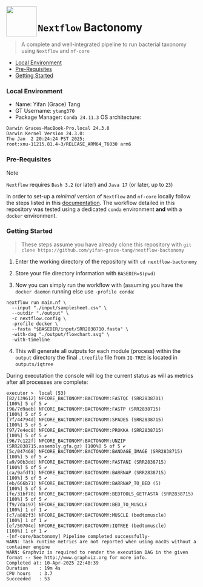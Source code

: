 <img src="https://avatars.githubusercontent.com/u/6698688?s=280&v=4" align="left" width="80px"/>
<h1> <code>Nextflow</code> Bactonomy </h1>

> A complete and well-integrated pipeline to run bacterial taxonomy using `Nextflow` and `nf-core`

- [Local Environment](https://github.com/yifan-grace-tang/nextflow-bactonomy/blob/main/README.md#local-environment)
- [Pre-Requisites](https://github.com/yifan-grace-tang/nextflow-bactonomy/blob/main/README.md#pre-requisites)
- [Getting Started](https://github.com/yifan-grace-tang/nextflow-bactonomy/blob/main/README.md#getting-started)

### Local Environment

- Name: Yifan (Grace) Tang
- GT Username: `ytang370`
- Package Manager: `Conda 24.11.3`
OS architecture:
```shell
Darwin Graces-MacBook-Pro.local 24.3.0
Darwin Kernel Version 24.3.0:
Thu Jan  2 20:24:24 PST 2025;
root:xnu-11215.81.4~3/RELEASE_ARM64_T6030 arm6
```

### Pre-Requisites

>[!NOTE]
> `Nextflow` requires `Bash 3.2` (or later) and `Java 17` (or later, up to `23`)

In order to set-up a _minimal_ version of `Nextflow` and `nf-core` locally follow the steps listed in this [documentation](https://nf-co.re/docs/nf-core-tools/installation). The workflow detailed in this repository was tested using a dedicated `conda` environment __and__ with a `docker` environment.

### Getting Started

> These steps assume you have already clone this repository with `git clone https://github.com/yifan-grace-tang/nextflow-bactonomy`

1. Enter the working directory of the repository with `cd nextflow-bactonomy`

2. Store your file directory information with `BASEDIR=$(pwd)`

3. Now you can simply run the workflow with (assuming you have the `docker daemon` running else use `-profile conda`:

```shell
nextflow run main.nf \
  --input "./input/samplesheet.csv" \
  --outdir "./output" \
  -c nextflow.config \
  -profile docker \
  --fasta "$BASEDIR/input/SRR2838710.fasta" \
  -with-dag "./output/flowchart.svg" \
  -with-timeline
```

4. This will generate all outputs for each module (process) within the `output` directory the final `.treefile` file from `IQ-TREE` is located in `outputs/iqtree`

During executation the console will log the current status as will as metrics after all processes are complete:

```shell
executor >  local (53)
[82/139612] NFCORE_BACTONOMY:BACTONOMY:FASTQC (SRR2838701)                [100%] 5 of 5 ✔
[96/7d9aeb] NFCORE_BACTONOMY:BACTONOMY:FASTP (SRR2838715)                 [100%] 5 of 5 ✔
[7f/44794d] NFCORE_BACTONOMY:BACTONOMY:SPADES (SRR2838715)                [100%] 5 of 5 ✔
[97/7e4ec8] NFCORE_BACTONOMY:BACTONOMY:PROKKA (SRR2838715)                [100%] 5 of 5 ✔
[96/7c122f] NFCORE_BACTONOMY:BACTONOMY:UNZIP (SRR2838715.assembly.gfa.gz) [100%] 5 of 5 ✔
[5c/047468] NFCORE_BACTONOMY:BACTONOMY:BANDAGE_IMAGE (SRR2838715)         [100%] 5 of 5 ✔
[a9/90b3dd] NFCORE_BACTONOMY:BACTONOMY:FASTANI (SRR2838715)               [100%] 5 of 5 ✔
[ca/9afdf1] NFCORE_BACTONOMY:BACTONOMY:BARRNAP (SRR2838715)               [100%] 5 of 5 ✔
[eb/666b71] NFCORE_BACTONOMY:BACTONOMY:BARRNAP_TO_BED (5)                 [100%] 5 of 5 ✔
[fe/31bf78] NFCORE_BACTONOMY:BACTONOMY:BEDTOOLS_GETFASTA (SRR2838715)     [100%] 5 of 5 ✔
[f9/7da197] NFCORE_BACTONOMY:BACTONOMY:BED_TO_MUSCLE                      [100%] 1 of 1 ✔
[c7/a802f3] NFCORE_BACTONOMY:BACTONOMY:MUSCLE (bedtomuscle)               [100%] 1 of 1 ✔
[ef/50704e] NFCORE_BACTONOMY:BACTONOMY:IQTREE (bedtomuscle)               [100%] 1 of 1 ✔
-[nf-core/bactonomy] Pipeline completed successfully-
WARN: Task runtime metrics are not reported when using macOS without a container engine
WARN: Graphviz is required to render the execution DAG in the given format -- See http://www.graphviz.org for more info.
Completed at: 10-Apr-2025 22:48:39
Duration    : 19m 4s
CPU hours   : 3.7
Succeeded   : 53
```

